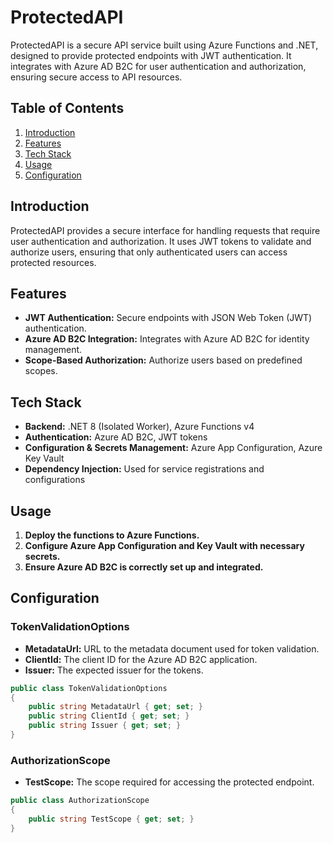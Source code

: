 
# ProtectedAPI

ProtectedAPI is a secure API service built using Azure Functions and .NET, designed to provide protected endpoints with JWT authentication. It integrates with Azure AD B2C for user authentication and authorization, ensuring secure access to API resources.

## Table of Contents

1. [Introduction](#introduction)
2. [Features](#features)
3. [Tech Stack](#tech-stack)
4. [Usage](#usage)
5. [Configuration](#configuration)

## Introduction

ProtectedAPI provides a secure interface for handling requests that require user authentication and authorization. It uses JWT tokens to validate and authorize users, ensuring that only authenticated users can access protected resources.

## Features

- **JWT Authentication:** Secure endpoints with JSON Web Token (JWT) authentication.
- **Azure AD B2C Integration:** Integrates with Azure AD B2C for identity management.
- **Scope-Based Authorization:** Authorize users based on predefined scopes.

## Tech Stack

- **Backend:** .NET 8 (Isolated Worker), Azure Functions v4
- **Authentication:** Azure AD B2C, JWT tokens
- **Configuration & Secrets Management:** Azure App Configuration, Azure Key Vault
- **Dependency Injection:** Used for service registrations and configurations

## Usage

1. **Deploy the functions to Azure Functions.**
2. **Configure Azure App Configuration and Key Vault with necessary secrets.**
3. **Ensure Azure AD B2C is correctly set up and integrated.**

## Configuration

### TokenValidationOptions

- **MetadataUrl:** URL to the metadata document used for token validation.
- **ClientId:** The client ID for the Azure AD B2C application.
- **Issuer:** The expected issuer for the tokens.

```csharp
public class TokenValidationOptions
{
    public string MetadataUrl { get; set; }
    public string ClientId { get; set; }
    public string Issuer { get; set; }
}
```

### AuthorizationScope

- **TestScope:** The scope required for accessing the protected endpoint.

```csharp
public class AuthorizationScope
{
    public string TestScope { get; set; }
}
```
